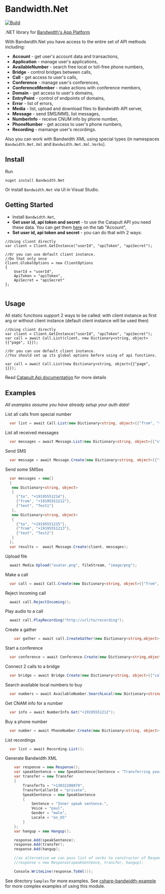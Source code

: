 # Bandwidth.Net
[![Build](https://ci.appveyor.com/api/projects/status/bhv8hs3fx9k6c33i?svg=true)](https://ci.appveyor.com/project/avbel/csharp-bandwidth)

.NET library for [Bandwidth's App Platform](http://ap.bandwidth.com/?utm_medium=social&utm_source=github&utm_campaign=dtolb&utm_content=)


With Bandwidth.Net  you have access to the entire set of API methods including:
* **Account** - get user's account data and transactions,
* **Application** - manage user's applications,
* **AvailableNumber** - search free local or toll-free phone numbers,
* **Bridge** - control bridges between calls,
* **Call** - get access to user's calls,
* **Conference** - manage user's conferences,
* **ConferenceMember** - make actions with conference members,
* **Domain** - get access to user's domains,
* **EntryPoint** - control of endpoints of domains,
* **Error** - list of errors,
* **Media** - list, upload and download files to Bandwidth API server,
* **Message** - send SMS/MMS, list messages,
* **NumberInfo** - receive CNUM info by phone number,
* **PhoneNumber** - get access to user's phone numbers,
* **Recording** - mamange user's recordings.

Also you can work with Bandwidth XML using special types (in namespaces `Bandwidth.Net.Xml` and `Bandwidth.Net.Xml.Verbs`). 
## Install

Run

```
nuget install Bandwidth.Net
```

Or install `Bandwidth.Net` via UI in Visual Studio.
## Getting Started

* Install `Bandwidth.Net`,
* **Get user id, api token and secret** - to use the Catapult API you need these data.  You can get them [here](https://catapult.inetwork.com/pages/catapult.jsf) on the tab "Account",
* **Set user id, api token and secret** - you can do that with 2 ways:

```
//Using client directly
var client = Client.GetInstance("userId", "apiToken", "apiSecret");

//Or you can use default client instance.
//Do that only once
Client.GlobalOptions = new ClientOptions
{
    UserId = "userId",
    ApiToken = "apiToken",
    ApiSecret = "apiSecret"
};


```
## Usage

All static functions support 2 ways to be called: with client instance as first arg or without client instance (default client instance will be used then)

```
//Using client directly
var client = Client.GetInstance("userId", "apiToken", "apiSecret");
var call = await Call.List(client, new Dictionary<string, object>{{"page", 1}});

//Or you can use default client instance.
//You should set up its global options before using of api functions.

var call = await Call.List(new Dictionary<string, object>{{"page", 1}});

```
Read [Catapult Api documentation](https://catapult.inetwork.com/docs/api-docs/) for more details

## Examples
*All examples assume you have already setup your auth data!*

List all calls from special number

```csharp
  var list = await Call.List(new Dictionary<string, object>{{"from", "+19195551212"}});
```

List all received messages

```csharp
  var messages = await Message.List(new Dictionary<string, object>{{"state", "received"}});
```

Send SMS

```csharp
  var message = await Message.Create(new Dictionary<string, object>{{"from", "+19195551212"}, {"to", "+191955512142"}, {"text", "Test"}});
```

Send some SMSes

```csharp
  var messages = new[]
  {
   new Dictionary<string, object>
   {
     {"to", "+19195551214"},
     {"from", "+19195551212"},
     {"text", "Test1"}
   },
   new Dictionary<string, object>
   {
     {"to", "+19195551215"},
     {"from", "+19195551213"},
     {"text", "Test2"}
   }
  };
  var results =  await Message.Create(client, messages);
```


Upload file 

```csharp
  await Media.Upload("avatar.png", fileStream, "image/png");
```

Make a call

```csharp
  var call = await Call.Create(new Dictionary<string, object>{{"from", "+19195551212"}, {"to", "+191955512142"}});
```

Reject incoming call

```csharp
  await call.RejectIncoming();
```

Play audio to a call

```csharp
  await call.PlayRecording("http://url/to/recording");
```

Create a gather
```csharp
    var gather = await call.CreateGather(new Dictionary<string,object>{{"maxDigits", 3}, {"interDigitTimeout", 5}, {"prompt": new Dictionary<string,object>{{"sentence": "Please enter 3 digits"}}}});
```

Start a conference
```csharp
  var conference = await Conference.Create(new Dictionary<string,object>{{"from", "+19195551212"}});
```
Connect 2 calls to a bridge

```csharp
  var bridge = await Bridge.Create(new Dictionary<string, object>{{"callIds", new[]{callId1, callId2}}});
```

Search available local numbers to buy

```csharp
  var numbers = await AvailableNumber.SearchLocal(new Dictionary<string, object>{{"state", "NC"}, {"city", "Cary"}});
```
Get CNAM info for a number

```csharp
  var info = await NumberInfo.Get("+19195551212");
```

Buy a phone number

```csharp
  var number = await PhoneNumber.Create(new Dictionary<string, object>{{"number", "+19195551212"}});
```

List recordings

```csharp
  var list = await Recording.List();
```


Generate Bandwidth XML

```csharp
    var response = new Response();
    var speakSentence = new SpeakSentence{Sentence = "Transferring your call, please wait.", Voice = "paul", Gender = "male", Locale = "en_US"};
    var transfer = new Transfer
    {
        TransferTo = "+13032288879", 
        TransferCallerId = "private",
        SpeakSentence = new SpeakSentence
        {
            Sentence = "Inner speak sentence.",
            Voice = "paul",
            Gender = "male",
            Locale = "en_US"
        }
    };
    var hangup = new Hangup();

    response.Add(speakSentence);
    response.Add(transfer);
    response.Add(hangup);

    //as alternative we can pass list of verbs to constructor of Response
    //response = new Response(speakSentence, transfer, hangup);

    Console.WriteLine(response.ToXml());

```



See directory `Samples` for more examples.
See [csharp-bandwidth-example](https://github.com/bandwidthcom/csharp-bandwidth-example) for more complex examples of using this module.


	
	

